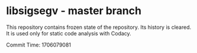 # libsigsegv - master branch

This repository contains frozen state of the repository.
Its history is cleared. It is used only for static code
analysis with Codacy.

Commit Time: 1706079081